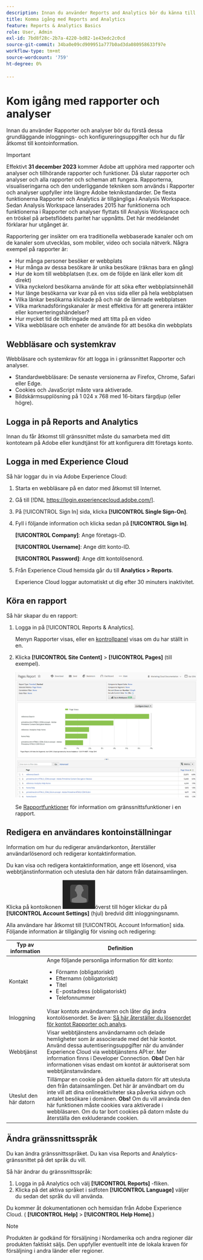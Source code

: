 ```yaml
---
description: Innan du använder Reports and Analytics bör du känna till dessa grundläggande inloggnings- och konfigureringsuppgifter och hur du får åtkomst till kontoinformation.
title: Komma igång med Reports and Analytics
feature: Reports & Analytics Basics
role: User, Admin
exl-id: 7bd8f28c-2b7a-4220-bd82-1e43edc2c0cd
source-git-commit: 34ba0e09cd909951a777b0ad3da080958633f97e
workflow-type: tm+mt
source-wordcount: '759'
ht-degree: 0%

---
```


# Kom igång med rapporter och analyser

Innan du använder Rapporter och analyser bör du förstå dessa grundläggande inloggnings- och konfigureringsuppgifter och hur du får åtkomst till kontoinformation.

>[!IMPORTANT]
>Effektivt **31 december 2023** kommer Adobe att upphöra med rapporter och analyser och tillhörande rapporter och funktioner. Då slutar rapporter och analyser och alla rapporter och scheman att fungera. Rapporterna, visualiseringarna och den underliggande tekniken som används i Rapporter och analyser uppfyller inte längre Adobe teknikstandarder. De flesta funktionerna Rapporter och Analytics är tillgängliga i Analysis Workspace. Sedan Analysis Workspace lanserades 2015 har funktionerna och funktionerna i Rapporter och analyser flyttats till Analysis Workspace och en tröskel på arbetsflödets paritet har uppnåtts. Det här meddelandet förklarar hur utgånget är.

Rapportering ger insikter om era traditionella webbaserade kanaler och om de kanaler som utvecklas, som mobiler, video och sociala nätverk. Några exempel på rapporter är:

* Hur många personer besöker er webbplats
* Hur många av dessa besökare är unika besökare (räknas bara en gång)
* Hur de kom till webbplatsen (t.ex. om de följde en länk eller kom dit direkt)
* Vilka nyckelord besökarna använde för att söka efter webbplatsinnehåll
* Hur länge besökarna var kvar på en viss sida eller på hela webbplatsen
* Vilka länkar besökarna klickade på och när de lämnade webbplatsen
* Vilka marknadsföringskanaler är mest effektiva för att generera intäkter eller konverteringshändelser?
* Hur mycket tid de tillbringade med att titta på en video
* Vilka webbläsare och enheter de använde för att besöka din webbplats

## Webbläsare och systemkrav

Webbläsare och systemkrav för att logga in i gränssnittet Rapporter och analyser.

* Standardwebbläsare: De senaste versionerna av Firefox, Chrome, Safari eller Edge.
* Cookies och JavaScript måste vara aktiverade.
* Bildskärmsupplösning på 1 024 x 768 med 16-bitars färgdjup (eller högre).

## Logga in på Reports and Analytics

Innan du får åtkomst till gränssnittet måste du samarbeta med ditt kontoteam på Adobe eller kundtjänst för att konfigurera ditt företags konto.

## Logga in med Experience Cloud

Så här loggar du in via Adobe Experience Cloud:

1. Starta en webbläsare på en dator med åtkomst till Internet.
1. Gå till [!DNL https://login.experiencecloud.adobe.com/].
1. På [!UICONTROL Sign In] sida, klicka **[!UICONTROL Single Sign-On]**.
1. Fyll i följande information och klicka sedan på **[!UICONTROL Sign In]**.

   **[!UICONTROL Company]**: Ange företags-ID.

   **[!UICONTROL Username]**: Ange ditt konto-ID.

   **[!UICONTROL Password]**: Ange ditt kontolösenord.
1. Från Experience Cloud hemsida går du till **Analytics > Reports**.

   Experience Cloud loggar automatiskt ut dig efter 30 minuters inaktivitet.

## Köra en rapport

Så här skapar du en rapport:

1. Logga in på [!UICONTROL Reports & Analytics].

   Menyn Rapporter visas, eller en [kontrollpanel](/help/analyze/reports-analytics/dashboard.md) visas om du har ställt in en.

1. Klicka **[!UICONTROL Site Content]** > **[!UICONTROL Pages]** (till exempel).

   ![](assets/pages_report.png)

   Se [Rapportfunktioner](/help/analyze/reports-analytics/overview/report-overview.md) för information om gränssnittsfunktioner i en rapport.

## Redigera en användares kontoinställningar

Information om hur du redigerar användarkonton, återställer användarlösenord och redigerar kontaktinformation.

Du kan visa och redigera kontaktinformation, ange ett lösenord, visa webbtjänstinformation och utesluta den här datorn från datainsamlingen.

Klicka på kontoikonen ![](assets/account.png)överst till höger klickar du på **[!UICONTROL Account Settings]** (hjul) bredvid ditt inloggningsnamn.

Alla användare har åtkomst till [!UICONTROL Account Information] sida. Följande information är tillgänglig för visning och redigering:

| Typ av information | Definition |
| --- | --- |
| Kontakt | Ange följande personliga information för ditt konto:<ul><li>Förnamn (obligatoriskt)</li><li>Efternamn (obligatoriskt)</li><li>Titel</li><li>E-postadress (obligatoriskt)</li><li>Telefonnummer</li></ul> |
| Inloggning | Visar kontots användarnamn och låter dig ändra kontolösenordet. Se även: [Så här återställer du lösenordet för kontot Rapporter och analys](https://experienceleague.adobe.com/docs/analytics/technotes/troubleshoot-login.html). |
| Webbtjänst | Visar webbtjänstens användarnamn och delade hemligheter som är associerade med det här kontot. Använd dessa autentiseringsuppgifter när du använder Experience Cloud via webbtjänstens API:er. Mer information finns i Developer Connection. **Obs!** Den här informationen visas endast om kontot är auktoriserat som webbtjänstanvändare. |
| Uteslut den här datorn | Tillämpar en cookie på den aktuella datorn för att utesluta den från datainsamlingen. Det här är användbart om du inte vill att dina onlineaktiviteter ska påverka sidvyn och antalet besökare i domänen. **Obs!** Om du vill använda den här funktionen måste cookies vara aktiverade i webbläsaren. Om du tar bort cookies på datorn måste du återställa den exkluderande cookien. |

## Ändra gränssnittsspråk

Du kan ändra gränssnittsspråket. Du kan visa Reports and Analytics-gränssnittet på det språk du vill.

Så här ändrar du gränssnittsspråk:

1. Logga in på Analytics och välj **[!UICONTROL Reports]** -fliken.
1. Klicka på det aktiva språket i sidfoten **[!UICONTROL Language]** väljer du sedan det språk du vill använda.

Du kommer åt dokumentationen och hemsidan från Adobe Experience Cloud. ( **[!UICONTROL Help]** > **[!UICONTROL Help Home]**.)

>[!NOTE]
>Produkten är godkänd för försäljning i Nordamerika och andra regioner där produkten faktiskt säljs. Den uppfyller eventuellt inte de lokala kraven för försäljning i andra länder eller regioner.
